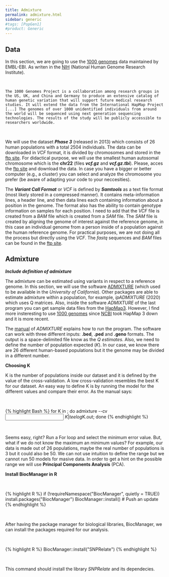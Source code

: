 ```yaml
---
title: Admixture
permalink: admixture.html
sidebar: generic
#tags: [PopGen1]
#product: Generic
---
```


## Data

In this section, we are going to use the [1000 genomes](https://www.internationalgenome.org/) data maintained by EMBL-EBI. As writen in the [NIH](https://www.genome.gov/27528684/1000-genomes-project) (National Human Genome Research Institute).

<p>&nbsp;</p>

```
The 1000 Genomes Project is a collaboration among research groups in the US, UK, and China and Germany to produce an extensive catalog of human genetic variation that will support future medical research studies. It will extend the data from the International HapMap Project [...] The genomes of over 1000 unidentified individuals from around the world will be sequenced using next generation sequencing technologies. The results of the study will be publicly accessible to researchers worldwide.
```

<p>&nbsp;</p>

We will use the dataset ***Phase 3*** (released in 2013) which consists of 26 human populations with a total 2504 individuals. The data can be downloaded in _VCF_ format, it is divided by chromosomes and stored in the [ftp site](ftp://ftp.1000genomes.ebi.ac.uk/vol1/ftp/release/20130502/). For didactical purpose, we will use the smallest human autosomal chromosome which is the **chr22** (files **_vcf.gz_** and **_vcf.gz.tbi_**). Please, acces the [ftp site](ftp://ftp.1000genomes.ebi.ac.uk/vol1/ftp/release/20130502/) and download the data. In case you have a bigger or better computer (e.g., a cluster) you can select and analyze the chromosome you prefer (be aware of adapting your code to your neccesities).

The ***Variant Call Format*** or _VCF_ is defined by ***Samtools*** as a text file format (most likely stored in a compressed manner). It contains meta-information lines, a header line, and then data lines each containing information about a position in the genome. The format also has the ability to contain genotype information on samples for each position. I need to add that the _VCF_ file is created from a _BAM_ file which is created from a _SAM_ file. The _SAM_ file is created by aligning the genome of interest against the reference genome, in this case an individual genome from a person inside of a population against the human reference genome. For practical purposes, we are not doing all the process but directly using the _VCF_. The _fastq_ sequences and _BAM_ files can be found in the [ftp site](ftp://ftp.1000genomes.ebi.ac.uk/vol1/ftp/release/20130502/).

## Admixture

***Include definition of admixture***

The admixture can be estimated using variants in respect to a reference genome. In this section, we will use the software [ADMIXTURE](https://dalexander.github.io/admixture/download.html) (which used to be available in the _University of California_). Other packages are able to estimate admixture within a population, for example, _ipADMIXTURE_ (2020) which uses Q matrices. Also, inside the software _ADMIXTURE_ of the last program you can get sample data files from the [HapMap3](https://www.sanger.ac.uk/resources/downloads/human/hapmap3.html). However, I find more insteresting to use [1000 genomes](https://www.internationalgenome.org/) since [NCBI](https://www.ncbi.nlm.nih.gov/variation/news/NCBI_retiring_HapMap/) took HapMap 3 down and it is more recent.

The [manual](https://dalexander.github.io/admixture/admixture-manual.pdf) of _ADMIXTURE_ explains how to run the program. The software can work with three different inputs: **.bed**, **.ped** and **.geno** formats. The output is a space-delimited file know as the _Q estimates_. Also, we need to define the number of population expected (_K_). In our case, we know there are 26 different human-based populations but it the genome may be divided in a different number.



**Choosing K**

K is the number of populations inside our dataset and it is defined by the value of the cross-validation. A low cross-validation resembles the best K for our dataset. An easy way to define K is by running the model for the different values and compare their error. As the manual says:

<p>&nbsp;</p>

{% highlight Bash %}
for K in <range>; do admixture --cv <input> $K | tee log$K.out; done
{% endhighlight %}

<p>&nbsp;</p>

Seems easy, right? Run a For loop and select the minimum error value. But, what if we do not know the maximum an minimum values? For example, our data is made out of 26 populations, maybe the real number of populations is 3 but it could also be 50. We can not use intuition to define the range but we cannot run 50 models for masive data. In order to get a hint on the possible range we will use **Principal Components Analysis** (PCA).


**Install BiocManager in R**

<p>&nbsp;</p>

{% highlight R %}
if (!requireNamespace("BiocManager", quietly = TRUE))
    install.packages("BiocManager")
BiocManager::install() 	# Push an update
{% endhighlight %}

<p>&nbsp;</p>

After having the package manager for biological libraries, BiocManager, we can install the packages required for our analysis.

<p>&nbsp;</p>

{% highlight R %}
BiocManager::install("SNPRelate")
{% endhighlight %}

<p>&nbsp;</p>

This command should install the library _SNPRelate_ and its dependecies.